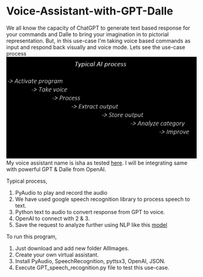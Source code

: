 # Voice-Assistant-with-GPT-Dalle
We all know the capacity of ChatGPT to generate text based response for your commands and Dalle to bring your imagination in to pictorial representation. But, in this use-case I'm taking voice based commands as input and respond back visually and voice mode.
Lets see the use-case process
<img src="https://github.com/iamBHK/Voice-Assistant-with-GPT-Dalle/blob/main/AI%20process.png" alt="Voice Assistant to Text Process">
My voice assistant name is isha as tested <a href="https://www.instagram.com/reel/CZnG7Y0jRbc/">here</a>. I will be integrating same with powerful GPT & Dalle from OpenAI.

Typical process, 
1. PyAudio to play and record the audio
2. We have used google speech recognition library to process speech to text.
3. Python text to audio to convert response from GPT to voice.
4. OpenAI to connect with 2 & 3.
5. Save the request to analyze further using NLP like this <a href="https://github.com/iamBHK/Sentiment-Analysis-to-Dataframe">model</a>

To run this program, 
1. Just download and add new folder AllImages.
2. Create your own virtual assistant.
3. Install PyAudio, SpeechRecognition, pyttsx3, OpenAI, JSON.
4. Execute GPT_speech_recognition.py file to test this use-case.
